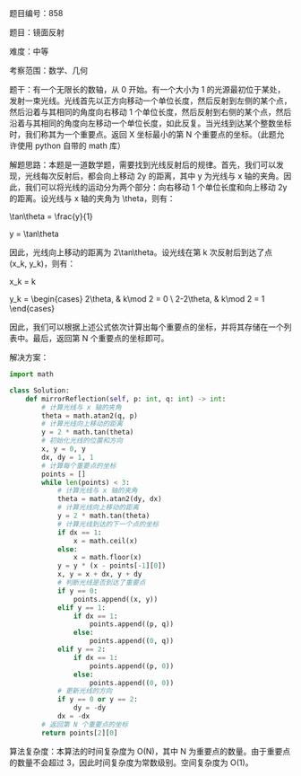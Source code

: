 题目编号：858

题目：镜面反射

难度：中等

考察范围：数学、几何

题干：有一个无限长的数轴，从 0 开始。有一个大小为 1 的光源最初位于某处，发射一束光线。光线首先以正方向移动一个单位长度，然后反射到左侧的某个点，然后沿着与其相同的角度向右移动 1 个单位长度，然后反射到右侧的某个点，然后沿着与其相同的角度向左移动一个单位长度，如此反复。当光线到达某个整数坐标时，我们称其为一个重要点。返回 X 坐标最小的第 N 个重要点的坐标。（此题允许使用 python 自带的 math 库）

解题思路：本题是一道数学题，需要找到光线反射后的规律。首先，我们可以发现，光线每次反射后，都会向上移动 2y 的距离，其中 y 为光线与 x 轴的夹角。因此，我们可以将光线的运动分为两个部分：向右移动 1 个单位长度和向上移动 2y 的距离。设光线与 x 轴的夹角为 \theta，则有：

\tan\theta = \frac{y}{1}

y = \tan\theta

因此，光线向上移动的距离为 2\tan\theta。设光线在第 k 次反射后到达了点 (x_k, y_k)，则有：

x_k = k

y_k = \begin{cases} 2\theta, & k\mod 2 = 0 \\ 2-2\theta, & k\mod 2 = 1 \end{cases}

因此，我们可以根据上述公式依次计算出每个重要点的坐标，并将其存储在一个列表中。最后，返回第 N 个重要点的坐标即可。

解决方案：

```python
import math

class Solution:
    def mirrorReflection(self, p: int, q: int) -> int:
        # 计算光线与 x 轴的夹角
        theta = math.atan2(q, p)
        # 计算光线向上移动的距离
        y = 2 * math.tan(theta)
        # 初始化光线的位置和方向
        x, y = 0, y
        dx, dy = 1, 1
        # 计算每个重要点的坐标
        points = []
        while len(points) < 3:
            # 计算光线与 x 轴的夹角
            theta = math.atan2(dy, dx)
            # 计算光线向上移动的距离
            y = 2 * math.tan(theta)
            # 计算光线到达的下一个点的坐标
            if dx == 1:
                x = math.ceil(x)
            else:
                x = math.floor(x)
            y = y * (x - points[-1][0])
            x, y = x + dx, y + dy
            # 判断光线是否到达了重要点
            if y == 0:
                points.append((x, y))
            elif y == 1:
                if dx == 1:
                    points.append((p, q))
                else:
                    points.append((0, q))
            elif y == 2:
                if dx == 1:
                    points.append((p, 0))
                else:
                    points.append((0, 0))
            # 更新光线的方向
            if y == 0 or y == 2:
                dy = -dy
            dx = -dx
        # 返回第 N 个重要点的坐标
        return points[2][0]
```

算法复杂度：本算法的时间复杂度为 O(N)，其中 N 为重要点的数量。由于重要点的数量不会超过 3，因此时间复杂度为常数级别。空间复杂度为 O(1)。